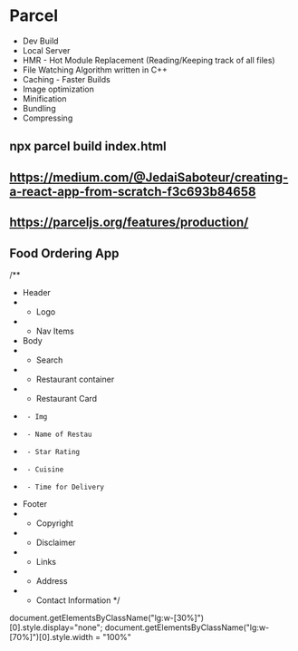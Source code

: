 # Parcel 
- Dev Build
- Local Server
- HMR - Hot Module Replacement (Reading/Keeping track of all files)
- File Watching Algorithm written in C++
- Caching - Faster Builds
- Image optimization
- Minification
- Bundling
- Compressing


## npx parcel build index.html

## https://medium.com/@JedaiSaboteur/creating-a-react-app-from-scratch-f3c693b84658
## https://parceljs.org/features/production/

## Food Ordering App

/**
 * Header
 *  - Logo
 *  - Nav Items
 * Body
 *  - Search
 *  - Restaurant container
 *    - Restaurant Card
 *      - Img
 *      - Name of Restau
 *      - Star Rating
 *      - Cuisine
 *      - Time for Delivery
 * Footer
 *  - Copyright
 *  - Disclaimer
 *  - Links
 *  - Address
 *  - Contact Information
 */


document.getElementsByClassName("lg:w-[30%]")[0].style.display="none";
document.getElementsByClassName("lg:w-[70%]")[0].style.width = "100%"
